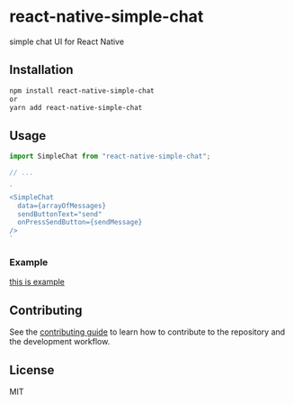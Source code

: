 # react-native-simple-chat

simple chat UI for React Native

## Installation

```sh
npm install react-native-simple-chat
or
yarn add react-native-simple-chat
```

## Usage

```js
import SimpleChat from "react-native-simple-chat";

// ...

`
<SimpleChat
  data={arrayOfMessages}
  sendButtonText="send"
  onPressSendButton={sendMessage}
/>
`
```
### Example
[this is example](example/src/App.tsx)

## Contributing

See the [contributing guide](CONTRIBUTING.md) to learn how to contribute to the repository and the development workflow.

## License

MIT
